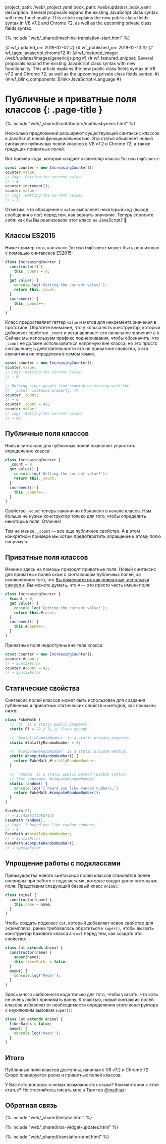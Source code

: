 project_path: /web/_project.yaml
book_path: /web/updates/_book.yaml
description: Several proposals expand the existing JavaScript class syntax with new functionality. This article explains the new public class fields syntax in V8 v7.2 and Chrome 72, as well as the upcoming private class fields syntax.

{% include "web/_shared/machine-translation-start.html" %}

{# wf_updated_on: 2019-02-07 #}
{# wf_published_on: 2018-12-13 #}
{# wf_tags: javascript,chrome72 #}
{# wf_featured_image: /web/updates/images/generic/js.png #}
{# wf_featured_snippet: Several proposals expand the existing JavaScript class syntax with new functionality. This article explains the new public class fields syntax in V8 v7.2 and Chrome 72, as well as the upcoming private class fields syntax. #}
{# wf_blink_components: Blink>JavaScript>Language #}

# Публичные и приватные поля классов {: .page-title }

{% include "web/_shared/contributors/mathiasbynens.html" %}

Несколько предложений расширяют существующий синтаксис классов в JavaScript новой функциональностью. Эта статья
объясняет новый синтаксис публичных полей классов в V8 v7.2 и Chrome 72, а также грядущих приватных полей.

Вот пример кода, который создает экземпляр класса `IncreasingCounter`:

```js
const counter = new IncreasingCounter();
counter.value;
// logs 'Getting the current value!'
// → 0
counter.increment();
counter.value;
// logs 'Getting the current value!'
// → 1
```

Отметим, что обращение к `value` выполняет некоторый код (вывод сообщения в лог) перед тем, как вернуть значение. Теперь
спросите себя: как бы Вы реализовали этот класс на JavaScript? 🤔

## Классы ES2015

Ниже пример того, как класс `IncreasingCounter` может быть реализован с помощью синтаксиса ES2015:

```js
class IncreasingCounter {
  constructor() {
    this._count = 0;
  }
  get value() {
    console.log('Getting the current value!');
    return this._count;
  }
  increment() {
    this._count++;
  }
}
```

Класс предоставляет геттер `value` и метод для инкремента значения в прототипе. Обратите внимание, что у класса есть
конструктор, который добавляет свойство `_count` и устанавливает его начальное значение в `0`. Сейчас мы используем
префикс подчеркивания, чтобы обозначить, что `_count` не должен использоваться напрямую вне класса, но это просто
соглашение; в действительности это не приватное свойство, а эта семантика не определена в самом языке.

```js
const counter = new IncreasingCounter();
counter.value;
// logs 'Getting the current value!'
// → 0

// Nothing stops people from reading or messing with the
// `_count` instance property. 😢
counter._count;
// → 0
counter._count = 42;
counter.value;
// logs 'Getting the current value!'
// → 42
```

## Публичные поля классов

Новый синтаксис для публичных полей позволяет упростить определение класса:

```js
class IncreasingCounter {
  _count = 0;
  get value() {
    console.log('Getting the current value!');
    return this._count;
  }
  increment() {
    this._count++;
  }
}
```

Свойство `_count` теперь лаконично объявлено в начале класса. Нам больше не нужен конструктор только для того, чтобы
определить некоторые поля. Отлично!

Тем не менее, `_count` — все еще публичное свойство. А в этом конкретном примере мы хотим предотвратить обращение к
этому полю напрямую.

## Приватные поля классов

Именно здесь на помощь приходят приватные поля. Новый синтаксис для приватных полей схож с синтаксисом публичных полей,
за исключением того, что [Вы помечаете их как приватные, используя символ
`#`](https://github.com/tc39/proposal-class-fields/blob/master/PRIVATE_SYNTAX_FAQ.md).
Вы можете думать, что `#` — это просто часть имени поля:

```js
class IncreasingCounter {
  #count = 0;
  get value() {
    console.log('Getting the current value!');
    return this.#count;
  }
  increment() {
    this.#count++;
  }
}
```

Приватные поля недоступны вне тела класса:

```js
const counter = new IncreasingCounter();
counter.#count;
// → SyntaxError
counter.#count = 42;
// → SyntaxError
```

## Статические свойства

Синтаксис полей классов может быть использован для создания публичных и приватных статических свойств и методов, как
показано ниже:

```js
class FakeMath {
  // `PI` is a static public property.
  static PI = 22 / 7; // Close enough.

  // `#totallyRandomNumber` is a static private property.
  static #totallyRandomNumber = 4;

  // `#computeRandomNumber` is a static private method.
  static #computeRandomNumber() {
    return FakeMath.#totallyRandomNumber;
  }

  // `random` is a static public method (ES2015 syntax)
  // that consumes `#computeRandomNumber`.
  static random() {
    console.log('I heard you like random numbers…')
    return FakeMath.#computeRandomNumber();
  }
}

FakeMath.PI;
// → 3.142857142857143
FakeMath.random();
// logs 'I heard you like random numbers…'
// → 4
FakeMath.#totallyRandomNumber;
// → SyntaxError
FakeMath.#computeRandomNumber();
// → SyntaxError
```

## Упрощение работы с подклассами

Преимущества нового синтаксиса полей классов становятся более очевидны при работе с подклассами, которые вводят
дополнительные поля. Представим следующий базовый класс `Animal`:

```js
class Animal {
  constructor(name) {
    this.name = name;
  }
}
```

Чтобы создать подкласс `Cat`, который добавляет новое свойство для экземпляра, ранее требовалось обратиться к `super()`,
чтобы вызвать конструктор базового класса `Animal` перед тем, как создать это свойство:

```js
class Cat extends Animal {
  constructor(name) {
    super(name);
    this.likesBaths = false;
  }
  meow() {
    console.log('Meow!');
  }
}
```

Здесь много шаблонного кода только для того, чтобы указать, что коты не очень любят принимать ванну. К счастью, новый
синтаксис полей классов избавляет от необходимости определения этого конструктора с неуклюжим вызовом `super()`:

```js
class Cat extends Animal {
  likesBaths = false;
  meow() {
    console.log('Meow!');
  }
}
```

## Итого

Публичные поля классов доступны, начиная с V8 v7.2 и Chrome 72. Скоро планируется релиз и приватных полей классов.

У Вас есть вопросы о новых возможностях языка? Комментарии к этой статье? Не стесняйтесь писать мне в Твиттер [@mathias](https://twitter.com/mathias)!

## Обратная связь

{% include "web/_shared/helpful.html" %}

{% include "web/_shared/rss-widget-updates.html" %}

{% include "web/_shared/translation-end.html" %}
